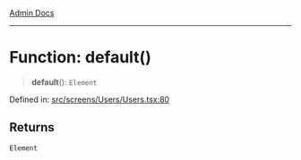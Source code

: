 [Admin Docs](/)

---

# Function: default()

> **default**(): `Element`

Defined in: [src/screens/Users/Users.tsx:80](https://github.com/PalisadoesFoundation/talawa-admin/blob/main/src/screens/Users/Users.tsx#L80)

## Returns

`Element`
